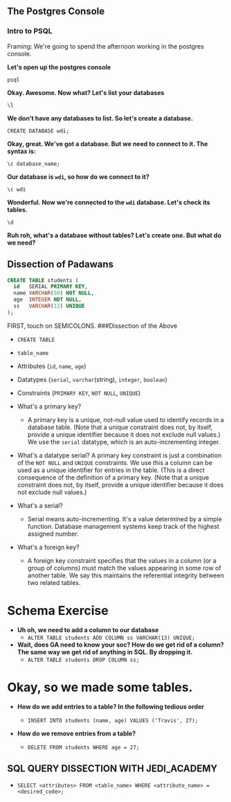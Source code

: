 ## The Postgres Console

### Intro to PSQL

Framing: We're going to spend the afternoon working in the postgres console.

__Let's open up the postgres console__

`psql`

__Okay. Awesome. Now what? Let's list your databases__

`\l`

__We don't have any databases to list. So let's create a database.__ 

`CREATE DATABASE wdi;`

__Okay, great. We've got a database. But we need to connect to it. The syntax is:__

`\c database_name;`

__Our database is `wdi`, so how do we connect to it?__ 

`\c wdi`

 __Wonderful. Now we're connected to the `wdi` database. Let's check its tables.__

 `\d`

 __Ruh roh, what's a database without tables? Let's create one. But what do we need?__

 ## Dissection of Padawans

```SQL
CREATE TABLE students (
  id   SERIAL PRIMARY KEY,
  name VARCHAR(50) NOT NULL,
  age  INTEGER NOT NULL,
  ss   VARCHAR(13) UNIQUE
);
```

FIRST, touch on SEMICOLONS. 
###Dissection of the Above
- `CREATE TABLE`
- `table_name`
- Attributes (`id`, `name`, `age`)
- Datatypes (`serial`, `varchar`(string), `integer`, `boolean`)
- Constraints (`PRIMARY KEY`, `NOT NULL`, `UNIQUE`)
- What's a primary key?
  - A primary key is a unique, not-null value used to identify records in a database table. (Note that a unique constraint does not, by itself, provide a unique identifier because it does not exclude null values.) We use the `serial` datatype, which is an auto-incrementing integer.
- What's a datatype serial?
  A primary key constraint is just a combination of the `NOT NULL` and `UNIQUE` constraints. We use this a column can be used as a unique identifier for entries in the table. (This is a direct consequence of the definition of a primary key. (Note that a unique constraint does not, by itself, provide a unique identifier because it does not exclude null values.)
 
- What's a serial?
  - Serial means auto-incrementing. It's a value determined by a simple function. Database management systems keep track of the highest assigned number. 
- What's a foreign key?
  - A foreign key constraint specifies that the values in a column (or a group of columns) must match the values appearing in some row of another table. We say this maintains the referential integrity between two related tables.

# Schema Exercise

- __Uh oh, we need to add a column to our database__
  - `ALTER TABLE students ADD COLUMN ss VARCHAR(13) UNIQUE;`
- __Wait, does GA need to know your soc? How do we get rid of a column? The same way we get rid of anything in SQL. By dropping it.__
  - `ALTER TABLE students DROP COLUMN ss;`

# Okay, so we made some tables. 

- __How do we add entries to a table? In the following tedious order__
  - `INSERT INTO students (name, age) VALUES ('Travis', 27);`

- __How do we remove entries from a table?__
  - `DELETE FROM students WHERE age = 27;`

## SQL QUERY DISSECTION WITH JEDI_ACADEMY
- `SELECT <attributes> FROM <table_name> WHERE <attribute_name> = <desired_code>;` 




